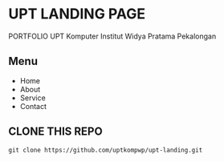 # UPT LANDING PAGE
<p>PORTFOLIO UPT Komputer Institut Widya Pratama Pekalongan</p>

## Menu
- Home
- About
- Service
- Contact

## CLONE THIS REPO
``` 
git clone https://github.com/uptkompwp/upt-landing.git
``` 
